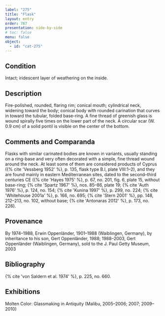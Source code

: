 ```yaml
---
label: "275"
title: "Flask"
layout: entry
order: 787
presentation: side-by-side
# toc: false
menu: false
object:
  - id: "cat-275"
---
```


## Condition

Intact; iridescent layer of weathering on the inside.

## Description

Fire-polished, rounded, flaring rim; conical mouth; cylindrical neck, widening toward the body; conical body with rounded carination that curves in toward the tubular, folded base-ring. A fine thread of greenish glass is wound spirally five times on the lower part of the neck. A circular scar (W. 0.9 cm) of a solid pontil is visible on the center of the bottom.

## Comments and Comparanda

Flasks with similar carinated bodies are known in variants, usually standing on a ring-base and very often decorated with a simple, fine thread wound around the neck. At least some of them are considered products of Cyprus ({% cite 'Vessberg 1952' %}, p. 135, flask type B.I, plate VIII:1–2), and they are found mainly in eastern Mediterranean sites, dated to the second–third centuries CE ({% cite 'Hayes 1975' %}, p. 67, no. 201, fig. 6, plate 15, without base-ring; {% cite 'Spartz 1967' %}, nos. 85–86, plate 19; {% cite 'Auth 1976' %}, p. 124, no. 154; {% cite 'Kunina 1997' %}, p. 299, no. 224; {% cite 'Whitehouse 2001a' %}, p. 166, no. 695; {% cite 'Stern 2001' %}, pp. 148, 212–213, no. 102, without base; {% cite 'Antonaras 2012' %}, p. 173, no. 226).

## Provenance

By 1974–1988, Erwin Oppenländer, 1901–1988 (Waiblingen, Germany), by inheritance to his son, Gert Oppenländer, 1988; 1988–2003, Gert Oppenländer (Waiblingen, Germany), sold to the J. Paul Getty Museum, 2003

## Bibliography

{% cite 'von Saldern et al. 1974' %}, p. 225, no. 660.

## Exhibitions

Molten Color: Glassmaking in Antiquity (Malibu, 2005–2006; 2007; 2009–2010)

